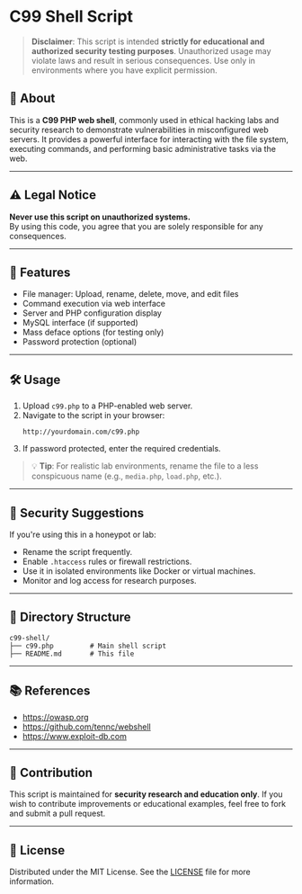 
# C99 Shell Script

> **Disclaimer**: This script is intended **strictly for educational and authorized security testing purposes**. Unauthorized usage may violate laws and result in serious consequences. Use only in environments where you have explicit permission.

## 📌 About

This is a **C99 PHP web shell**, commonly used in ethical hacking labs and security research to demonstrate vulnerabilities in misconfigured web servers. It provides a powerful interface for interacting with the file system, executing commands, and performing basic administrative tasks via the web.

---

## ⚠️ Legal Notice

**Never use this script on unauthorized systems.**  
By using this code, you agree that you are solely responsible for any consequences.

---

## 🚀 Features

- File manager: Upload, rename, delete, move, and edit files
- Command execution via web interface
- Server and PHP configuration display
- MySQL interface (if supported)
- Mass deface options (for testing only)
- Password protection (optional)

---

## 🛠️ Usage

1. Upload `c99.php` to a PHP-enabled web server.
2. Navigate to the script in your browser:
   ```
   http://yourdomain.com/c99.php
   ```
3. If password protected, enter the required credentials.

> 💡 **Tip**: For realistic lab environments, rename the file to a less conspicuous name (e.g., `media.php`, `load.php`, etc.).

---

## 🔐 Security Suggestions

If you're using this in a honeypot or lab:
- Rename the script frequently.
- Enable `.htaccess` rules or firewall restrictions.
- Use it in isolated environments like Docker or virtual machines.
- Monitor and log access for research purposes.

---

## 📁 Directory Structure

```
c99-shell/
├── c99.php         # Main shell script
├── README.md       # This file
```

---

## 📚 References

- https://owasp.org
- https://github.com/tennc/webshell
- https://www.exploit-db.com

---

## 🤝 Contribution

This script is maintained for **security research and education only**. If you wish to contribute improvements or educational examples, feel free to fork and submit a pull request.

---

## 📄 License

Distributed under the MIT License. See the [LICENSE](LICENSE) file for more information.
